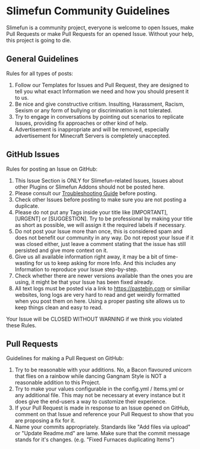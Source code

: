 # Slimefun Community Guidelines

Slimefun is a community project, everyone is welcome to open Issues, make Pull Requests or make Pull Requests for an opened Issue.
Without your help, this project is going to die.

## General Guidelines

Rules for all types of posts:

1. Follow our Templates for Issues and Pull Request, they are designed to tell you what exact Information we need and how you should present it to us.
2. Be nice and give constructive critism. Insulting, Harassment, Racism, Sexism or any form of bullying or discrimination is not tolerated.
3. Try to engage in conversations by pointing out scenarios to replicate Issues, providing fix approaches or other kind of help.
4. Advertisement is inappropriate and will be removed, especially advertisement for Minecraft Servers is completely unaccepted.

## GitHub Issues

Rules for posting an Issue on GitHub:

1. This Issue Section is ONLY for Slimefun-related Issues, Issues about other Plugins or Slimefun Addons should not be posted here.
2. Please consult our [Troubleshooting Guide](https://github.com/TheBusyBiscuit/Slimefun4/wiki/How-to-report-bugs) before posting.
3. Check other Issues before posting to make sure you are not posting a duplicate.
4. Please do not put any Tags inside your title like [IMPORTANT], [URGENT] or [SUGGESTION]. Try to be professional by making your title as short as possible, we will assign it the required labels if necessary.
5. Do not post your Issue more than once, this is considered spam and does not benefit our community in any way. Do not repost your Issue if it was closed either, just leave a comment stating that the issue has still persisted and give more context on it.
6. Give us all available information right away, it may be a bit of time-wasting for us to keep asking for more Info. And this includes any Information to reproduce your Issue step-by-step.
7. Check whether there are newer versions available than the ones you are using, it might be that your Issue has been fixed already.
8. All text logs must be posted via a link to https://pastebin.com or similiar websites, long logs are very hard to read and get weirdly formatted when you post them on here. Using a proper pasting site allows us to keep things clean and easy to read.

Your Issue will be CLOSED WITHOUT WARNING if we think you violated these Rules.

## Pull Requests

Guidelines for making a Pull Request on GitHub:

1. Try to be reasonable with your additions. No, a Bacon flavoured unicorn that flies on a rainbow while dancing Gangnam Style is NOT a reasonable addition to this Project.
2. Try to make your values configurable in the config.yml / Items.yml or any additional file. This may not be necessary at every instance but it does give the end-users a way to customize their experience.
3. If your Pull Request is made in response to an Issue opened on GitHub, comment on that Issue and reference your Pull Request to show that you are proposing a fix for it.
4. Name your commits appropriately. Standards like "Add files via upload" or "Update Readme.md" are lame. Make sure that the commit message stands for it's changes. (e.g. "Fixed Furnaces duplicating Items")
